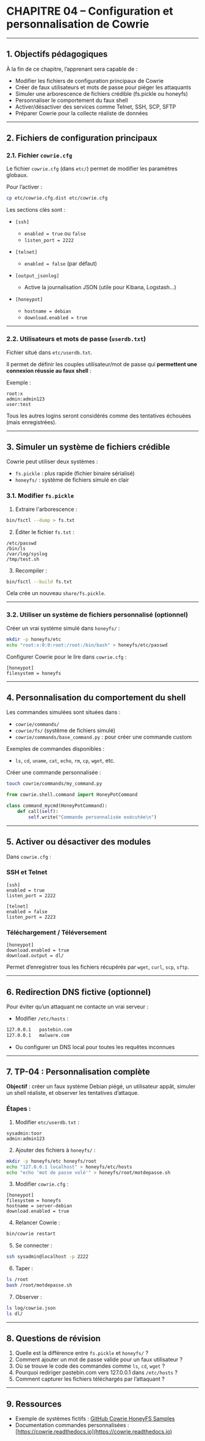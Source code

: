 # CHAPITRE 04 – Configuration et personnalisation de Cowrie

---

## 1. Objectifs pédagogiques

À la fin de ce chapitre, l’apprenant sera capable de :

* Modifier les fichiers de configuration principaux de Cowrie
* Créer de faux utilisateurs et mots de passe pour piéger les attaquants
* Simuler une arborescence de fichiers crédible (fs.pickle ou honeyfs)
* Personnaliser le comportement du faux shell
* Activer/désactiver des services comme Telnet, SSH, SCP, SFTP
* Préparer Cowrie pour la collecte réaliste de données

---

## 2. Fichiers de configuration principaux

### 2.1. Fichier `cowrie.cfg`

Le fichier `cowrie.cfg` (dans `etc/`) permet de modifier les paramètres globaux.

Pour l’activer :

```bash
cp etc/cowrie.cfg.dist etc/cowrie.cfg
```

Les sections clés sont :

* `[ssh]`

  * `enabled = true` ou `false`
  * `listen_port = 2222`
* `[telnet]`

  * `enabled = false` (par défaut)
* `[output_jsonlog]`

  * Active la journalisation JSON (utile pour Kibana, Logstash…)
* `[honeypot]`

  * `hostname = debian`
  * `download.enabled = true`

---

### 2.2. Utilisateurs et mots de passe (`userdb.txt`)

Fichier situé dans `etc/userdb.txt`.

Il permet de définir les couples utilisateur/mot de passe qui **permettent une connexion réussie au faux shell** :

Exemple :

```
root:x
admin:admin123
user:test
```

Tous les autres logins seront considérés comme des tentatives échouées (mais enregistrées).

---

## 3. Simuler un système de fichiers crédible

Cowrie peut utiliser deux systèmes :

* `fs.pickle` : plus rapide (fichier binaire sérialisé)
* `honeyfs/` : système de fichiers simulé en clair

### 3.1. Modifier `fs.pickle`

1. Extraire l'arborescence :

```bash
bin/fsctl --dump > fs.txt
```

2. Éditer le fichier `fs.txt` :

```text
/etc/passwd
/bin/ls
/var/log/syslog
/tmp/test.sh
```

3. Recompiler :

```bash
bin/fsctl --build fs.txt
```

Cela crée un nouveau `share/fs.pickle`.

---

### 3.2. Utiliser un système de fichiers personnalisé (optionnel)

Créer un vrai système simulé dans `honeyfs/` :

```bash
mkdir -p honeyfs/etc
echo "root:x:0:0:root:/root:/bin/bash" > honeyfs/etc/passwd
```

Configurer Cowrie pour le lire dans `cowrie.cfg` :

```
[honeypot]
filesystem = honeyfs
```

---

## 4. Personnalisation du comportement du shell

Les commandes simulées sont situées dans :

* `cowrie/commands/`
* `cowrie/fs/` (système de fichiers simulé)
* `cowrie/commands/base_command.py` : pour créer une commande custom

Exemples de commandes disponibles :

* `ls`, `cd`, `uname`, `cat`, `echo`, `rm`, `cp`, `wget`, etc.

Créer une commande personnalisée :

```bash
touch cowrie/commands/my_command.py
```

```python
from cowrie.shell.command import HoneyPotCommand

class command_mycmd(HoneyPotCommand):
    def call(self):
        self.write("Commande personnalisée exécutée\n")
```

---

## 5. Activer ou désactiver des modules

Dans `cowrie.cfg` :

### SSH et Telnet

```
[ssh]
enabled = true
listen_port = 2222

[telnet]
enabled = false
listen_port = 2223
```

### Téléchargement / Téléversement

```
[honeypot]
download.enabled = true
download.output = dl/
```

Permet d’enregistrer tous les fichiers récupérés par `wget`, `curl`, `scp`, `sftp`.

---

## 6. Redirection DNS fictive (optionnel)

Pour éviter qu’un attaquant ne contacte un vrai serveur :

* Modifier `/etc/hosts` :

```bash
127.0.0.1   pastebin.com
127.0.0.1   malware.com
```

* Ou configurer un DNS local pour toutes les requêtes inconnues

---

## 7. TP-04 : Personnalisation complète

**Objectif** : créer un faux système Debian piégé, un utilisateur appât, simuler un shell réaliste, et observer les tentatives d’attaque.

### Étapes :

1. Modifier `etc/userdb.txt` :

```
sysadmin:toor
admin:admin123
```

2. Ajouter des fichiers à `honeyfs/` :

```bash
mkdir -p honeyfs/etc honeyfs/root
echo "127.0.0.1 localhost" > honeyfs/etc/hosts
echo "echo 'mot de passe volé'" > honeyfs/root/motdepasse.sh
```

3. Modifier `cowrie.cfg` :

```
[honeypot]
filesystem = honeyfs
hostname = server-debian
download.enabled = true
```

4. Relancer Cowrie :

```bash
bin/cowrie restart
```

5. Se connecter :

```bash
ssh sysadmin@localhost -p 2222
```

6. Taper :

```bash
ls /root
bash /root/motdepasse.sh
```

7. Observer :

```bash
ls log/cowrie.json
ls dl/
```

---

## 8. Questions de révision

1. Quelle est la différence entre `fs.pickle` et `honeyfs/` ?
2. Comment ajouter un mot de passe valide pour un faux utilisateur ?
3. Où se trouve le code des commandes comme `ls`, `cd`, `wget` ?
4. Pourquoi rediriger pastebin.com vers 127.0.0.1 dans `/etc/hosts` ?
5. Comment capturer les fichiers téléchargés par l’attaquant ?

---

## 9. Ressources

* Exemple de systèmes fictifs : [GitHub Cowrie HoneyFS Samples](https://github.com/micheloosterhof/cowrie/tree/master/honeyfs)
* Documentation commandes personnalisées : [https://cowrie.readthedocs.io](https://cowrie.readthedocs.io)

